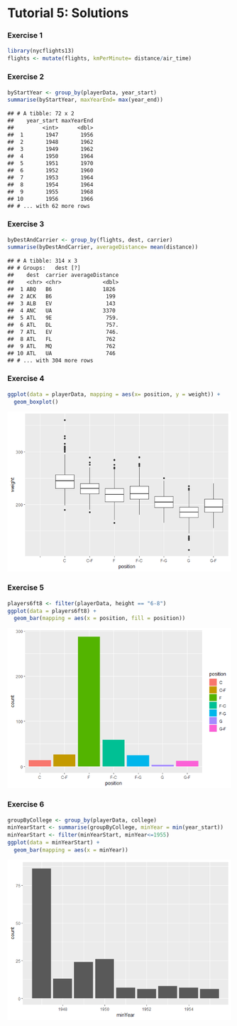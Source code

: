 Tutorial 5: Solutions
================

### Exercise 1

``` r
library(nycflights13)
flights <- mutate(flights, kmPerMinute= distance/air_time)
```

### Exercise 2

``` r
byStartYear <- group_by(playerData, year_start)
summarise(byStartYear, maxYearEnd= max(year_end))
```

    ## # A tibble: 72 x 2
    ##    year_start maxYearEnd
    ##         <int>      <dbl>
    ##  1       1947       1956
    ##  2       1948       1962
    ##  3       1949       1962
    ##  4       1950       1964
    ##  5       1951       1970
    ##  6       1952       1960
    ##  7       1953       1964
    ##  8       1954       1964
    ##  9       1955       1968
    ## 10       1956       1966
    ## # ... with 62 more rows

### Exercise 3

``` r
byDestAndCarrier <- group_by(flights, dest, carrier)
summarise(byDestAndCarrier, averageDistance= mean(distance))
```

    ## # A tibble: 314 x 3
    ## # Groups:   dest [?]
    ##    dest  carrier averageDistance
    ##    <chr> <chr>             <dbl>
    ##  1 ABQ   B6                1826 
    ##  2 ACK   B6                 199 
    ##  3 ALB   EV                 143 
    ##  4 ANC   UA                3370 
    ##  5 ATL   9E                 759.
    ##  6 ATL   DL                 757.
    ##  7 ATL   EV                 746.
    ##  8 ATL   FL                 762 
    ##  9 ATL   MQ                 762 
    ## 10 ATL   UA                 746 
    ## # ... with 304 more rows

### Exercise 4

``` r
ggplot(data = playerData, mapping = aes(x= position, y = weight)) + 
  geom_boxplot()
```

![](Tutorial_5_Solutions_files/figure-markdown_github/unnamed-chunk-5-1.png)

### Exercise 5

``` r
players6ft8 <- filter(playerData, height == "6-8")
ggplot(data = players6ft8) + 
  geom_bar(mapping = aes(x = position, fill = position))
```

![](Tutorial_5_Solutions_files/figure-markdown_github/unnamed-chunk-6-1.png)

### Exercise 6

``` r
groupByCollege <- group_by(playerData, college)
minYearStart <- summarise(groupByCollege, minYear = min(year_start))
minYearStart <- filter(minYearStart, minYear<=1955)
ggplot(data = minYearStart) + 
  geom_bar(mapping = aes(x = minYear))
```

![](Tutorial_5_Solutions_files/figure-markdown_github/unnamed-chunk-7-1.png)
